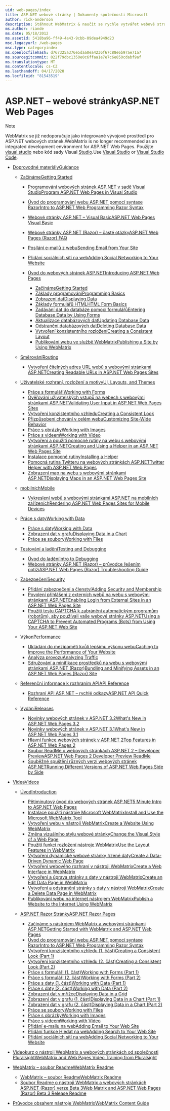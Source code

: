 ```yaml
---
uid: web-pages/index
title: ASP.NET webové stránky | Dokumenty společnosti Microsoft
author: rick-anderson
description: Stáhnout WebMatrix & naučit se rychle vytvářet webové stránky lehkým způsobem kombinovat kód serveru s HTML.
ms.author: riande
ms.date: 05/18/2012
ms.assetid: 5418ba96-ff49-4a43-9cbb-09dea4949d23
msc.legacyurl: /web-pages
msc.type: categoryindex
ms.openlocfilehash: d767325a376e5daa0ea4236f67c88e6b97ae71a7
ms.sourcegitcommit: 022f79dbc1350e0c6ffaa1e7e7c6e850cdabf9af
ms.translationtype: MT
ms.contentlocale: cs-CZ
ms.lasthandoff: 04/17/2020
ms.locfileid: "81543519"
---
```

# <a name="aspnet-web-pages"></a><span data-ttu-id="3221b-103">ASP.NET – webové stránky</span><span class="sxs-lookup"><span data-stu-id="3221b-103">ASP.NET Web Pages</span></span>

> [!NOTE] 
> <span data-ttu-id="3221b-104">WebMatrix se již nedoporučuje jako integrované vývojové prostředí pro ASP.NET webových stránek.</span><span class="sxs-lookup"><span data-stu-id="3221b-104">WebMatrix is no longer recommended as an integrated development environment for ASP.NET Web Pages.</span></span> <span data-ttu-id="3221b-105">Použijte [visual studio](xref:web-pages/overview/getting-started/program-asp-net-web-pages-in-visual-studio) nebo kód sady Visual [Studio](https://code.visualstudio.com/).</span><span class="sxs-lookup"><span data-stu-id="3221b-105">Use [Visual Studio](xref:web-pages/overview/getting-started/program-asp-net-web-pages-in-visual-studio) or [Visual Studio Code](https://code.visualstudio.com/).</span></span>

- [<span data-ttu-id="3221b-106">Doprovodné materiály</span><span class="sxs-lookup"><span data-stu-id="3221b-106">Guidance</span></span>](overview/index.md)

    - [<span data-ttu-id="3221b-107">Začínáme</span><span class="sxs-lookup"><span data-stu-id="3221b-107">Getting Started</span></span>](overview/getting-started/index.md)

        - [<span data-ttu-id="3221b-108">Programování webových stránek ASP.NET v sadě Visual Studio</span><span class="sxs-lookup"><span data-stu-id="3221b-108">Program ASP.NET Web Pages in Visual Studio</span></span>](overview/getting-started/program-asp-net-web-pages-in-visual-studio.md)
        - [<span data-ttu-id="3221b-109">Úvod do programování webu ASP.NET pomocí syntaxe Razor</span><span class="sxs-lookup"><span data-stu-id="3221b-109">Intro to ASP.NET Web Programming Razor Syntax</span></span>](overview/getting-started/introducing-razor-syntax-c.md)
        - [<span data-ttu-id="3221b-110">Webové stránky ASP.NET – Visual Basic</span><span class="sxs-lookup"><span data-stu-id="3221b-110">ASP.NET Web Pages Visual Basic</span></span>](overview/getting-started/introducing-razor-syntax-vb.md)
        - [<span data-ttu-id="3221b-111">Webové stránky ASP.NET (Razor) – časté otázky</span><span class="sxs-lookup"><span data-stu-id="3221b-111">ASP.NET Web Pages (Razor) FAQ</span></span>](overview/getting-started/aspnet-web-pages-razor-faq.md)
        - [<span data-ttu-id="3221b-112">Posílání e-mailů z webu</span><span class="sxs-lookup"><span data-stu-id="3221b-112">Sending Email from Your Site</span></span>](overview/getting-started/11-adding-email-to-your-web-site.md)
        - [<span data-ttu-id="3221b-113">Přidání sociálních sítí na web</span><span class="sxs-lookup"><span data-stu-id="3221b-113">Adding Social Networking to Your Website</span></span>](overview/getting-started/13-adding-social-networking-to-your-web-site.md)
        - [<span data-ttu-id="3221b-114">Úvod do webových stránek ASP.NET</span><span class="sxs-lookup"><span data-stu-id="3221b-114">Introducing ASP.NET Web Pages</span></span>](overview/getting-started/introducing-aspnet-web-pages-2/index.md)

            - [<span data-ttu-id="3221b-115">Začínáme</span><span class="sxs-lookup"><span data-stu-id="3221b-115">Getting Started</span></span>](overview/getting-started/introducing-aspnet-web-pages-2/getting-started.md)
            - [<span data-ttu-id="3221b-116">Základy programování</span><span class="sxs-lookup"><span data-stu-id="3221b-116">Programming Basics</span></span>](overview/getting-started/introducing-aspnet-web-pages-2/intro-to-web-pages-programming.md)
            - [<span data-ttu-id="3221b-117">Zobrazení dat</span><span class="sxs-lookup"><span data-stu-id="3221b-117">Displaying Data</span></span>](overview/getting-started/introducing-aspnet-web-pages-2/displaying-data.md)
            - [<span data-ttu-id="3221b-118">Základy formulářů HTML</span><span class="sxs-lookup"><span data-stu-id="3221b-118">HTML Form Basics</span></span>](overview/getting-started/introducing-aspnet-web-pages-2/form-basics.md)
            - [<span data-ttu-id="3221b-119">Zadávání dat do databáze pomocí formulářů</span><span class="sxs-lookup"><span data-stu-id="3221b-119">Entering Database Data by Using Forms</span></span>](overview/getting-started/introducing-aspnet-web-pages-2/entering-data.md)
            - [<span data-ttu-id="3221b-120">Aktualizace databázových dat</span><span class="sxs-lookup"><span data-stu-id="3221b-120">Updating Database Data</span></span>](overview/getting-started/introducing-aspnet-web-pages-2/updating-data.md)
            - [<span data-ttu-id="3221b-121">Odstranění databázových dat</span><span class="sxs-lookup"><span data-stu-id="3221b-121">Deleting Database Data</span></span>](overview/getting-started/introducing-aspnet-web-pages-2/deleting-data.md)
            - [<span data-ttu-id="3221b-122">Vytvoření konzistentního rozložení</span><span class="sxs-lookup"><span data-stu-id="3221b-122">Creating a Consistent Layout</span></span>](overview/getting-started/introducing-aspnet-web-pages-2/layouts.md)
            - [<span data-ttu-id="3221b-123">Publikování webu ve službě WebMatrix</span><span class="sxs-lookup"><span data-stu-id="3221b-123">Publishing a Site by Using WebMatrix</span></span>](overview/getting-started/introducing-aspnet-web-pages-2/publishing.md)
    - [<span data-ttu-id="3221b-124">Směrování</span><span class="sxs-lookup"><span data-stu-id="3221b-124">Routing</span></span>](overview/routing/index.md)

        - [<span data-ttu-id="3221b-125">Vytvoření čitelných adres URL webů s webovými stránkami ASP.NET</span><span class="sxs-lookup"><span data-stu-id="3221b-125">Creating Readable URLs in ASP.NET Web Pages Sites</span></span>](overview/routing/creating-readable-urls-in-aspnet-web-pages-sites.md)
    - [<span data-ttu-id="3221b-126">Uživatelské rozhraní, rozložení a motivy</span><span class="sxs-lookup"><span data-stu-id="3221b-126">UI, Layouts, and Themes</span></span>](overview/ui-layouts-and-themes/index.md)

        - [<span data-ttu-id="3221b-127">Práce s formuláři</span><span class="sxs-lookup"><span data-stu-id="3221b-127">Working with Forms</span></span>](overview/ui-layouts-and-themes/4-working-with-forms.md)
        - [<span data-ttu-id="3221b-128">Ověřování uživatelských vstupů na webech s webovými stránkami ASP.NET</span><span class="sxs-lookup"><span data-stu-id="3221b-128">Validating User Input in ASP.NET Web Pages Sites</span></span>](overview/ui-layouts-and-themes/validating-user-input-in-aspnet-web-pages-sites.md)
        - [<span data-ttu-id="3221b-129">Vytvoření konzistentního vzhledu</span><span class="sxs-lookup"><span data-stu-id="3221b-129">Creating a Consistent Look</span></span>](overview/ui-layouts-and-themes/3-creating-a-consistent-look.md)
        - [<span data-ttu-id="3221b-130">Přizpůsobení chování v celém webu</span><span class="sxs-lookup"><span data-stu-id="3221b-130">Customizing Site-Wide Behavior</span></span>](overview/ui-layouts-and-themes/18-customizing-site-wide-behavior.md)
        - [<span data-ttu-id="3221b-131">Práce s obrázky</span><span class="sxs-lookup"><span data-stu-id="3221b-131">Working with Images</span></span>](overview/ui-layouts-and-themes/9-working-with-images.md)
        - [<span data-ttu-id="3221b-132">Práce s videem</span><span class="sxs-lookup"><span data-stu-id="3221b-132">Working with Video</span></span>](overview/ui-layouts-and-themes/10-working-with-video.md)
        - [<span data-ttu-id="3221b-133">Vytvoření a použití pomocné rutiny na webu s webovými stránkami ASP.NET</span><span class="sxs-lookup"><span data-stu-id="3221b-133">Creating and Using a Helper in an ASP.NET Web Pages Site</span></span>](overview/ui-layouts-and-themes/creating-and-using-a-helper-in-an-aspnet-web-pages-site.md)
        - [<span data-ttu-id="3221b-134">Instalace pomocné rutiny</span><span class="sxs-lookup"><span data-stu-id="3221b-134">Installing a Helper</span></span>](overview/ui-layouts-and-themes/installing-helpers.md)
        - [<span data-ttu-id="3221b-135">Pomocná rutina Twitteru na webových stránkách ASP.NET</span><span class="sxs-lookup"><span data-stu-id="3221b-135">Twitter Helper with ASP.NET Web Pages</span></span>](overview/ui-layouts-and-themes/twitter-helper.md)
        - [<span data-ttu-id="3221b-136">Zobrazení map na webu s webovými stránkami ASP.NET</span><span class="sxs-lookup"><span data-stu-id="3221b-136">Displaying Maps in an ASP.NET Web Pages Site</span></span>](overview/ui-layouts-and-themes/displaying-maps-in-an-aspnet-web-pages-site.md)
    - [<span data-ttu-id="3221b-137">mobilních</span><span class="sxs-lookup"><span data-stu-id="3221b-137">Mobile</span></span>](overview/mobile/index.md)

        - [<span data-ttu-id="3221b-138">Vykreslení webů s webovými stránkami ASP.NET na mobilních zařízeních</span><span class="sxs-lookup"><span data-stu-id="3221b-138">Rendering ASP.NET Web Pages Sites for Mobile Devices</span></span>](overview/mobile/rendering-aspnet-web-pages-sites-for-mobile-devices.md)
    - [<span data-ttu-id="3221b-139">Práce s daty</span><span class="sxs-lookup"><span data-stu-id="3221b-139">Working with Data</span></span>](overview/data/index.md)

        - [<span data-ttu-id="3221b-140">Práce s daty</span><span class="sxs-lookup"><span data-stu-id="3221b-140">Working with Data</span></span>](overview/data/5-working-with-data.md)
        - [<span data-ttu-id="3221b-141">Zobrazení dat v grafu</span><span class="sxs-lookup"><span data-stu-id="3221b-141">Displaying Data in a Chart</span></span>](overview/data/7-displaying-data-in-a-chart.md)
        - [<span data-ttu-id="3221b-142">Práce se soubory</span><span class="sxs-lookup"><span data-stu-id="3221b-142">Working with Files</span></span>](overview/data/working-with-files.md)
    - [<span data-ttu-id="3221b-143">Testování a ladění</span><span class="sxs-lookup"><span data-stu-id="3221b-143">Testing and Debugging</span></span>](overview/testing-and-debugging/index.md)

        - [<span data-ttu-id="3221b-144">Úvod do ladění</span><span class="sxs-lookup"><span data-stu-id="3221b-144">Intro to Debugging</span></span>](overview/testing-and-debugging/introduction-to-debugging.md)
        - [<span data-ttu-id="3221b-145">Webové stránky ASP.NET (Razor) – průvodce řešením potíží</span><span class="sxs-lookup"><span data-stu-id="3221b-145">ASP.NET Web Pages (Razor) Troubleshooting Guide</span></span>](overview/testing-and-debugging/aspnet-web-pages-razor-troubleshooting-guide.md)
    - [<span data-ttu-id="3221b-146">Zabezpečení</span><span class="sxs-lookup"><span data-stu-id="3221b-146">Security</span></span>](overview/security/index.md)

        - [<span data-ttu-id="3221b-147">Přidání zabezpečení a členství</span><span class="sxs-lookup"><span data-stu-id="3221b-147">Adding Security and Membership</span></span>](overview/security/16-adding-security-and-membership.md)
        - [<span data-ttu-id="3221b-148">Povolení přihlášení z externích webů na webu s webovými stránkami ASP.NET</span><span class="sxs-lookup"><span data-stu-id="3221b-148">Enabling Login from External Sites in an ASP.NET Web Pages Site</span></span>](overview/security/enabling-login-from-external-sites-in-an-aspnet-web-pages-site.md)
        - [<span data-ttu-id="3221b-149">Použití testu CAPTCHA k zabránění automatickým programům (robotům), aby používali vaše webové stránky ASP.NET</span><span class="sxs-lookup"><span data-stu-id="3221b-149">Using a CAPTCHA to Prevent Automated Programs (Bots) from Using Your ASP.NET Web Site</span></span>](overview/security/using-a-catpcha-to-prevent-automated-programs-bots-from-using-your-aspnet-web-site.md)
    - [<span data-ttu-id="3221b-150">Výkon</span><span class="sxs-lookup"><span data-stu-id="3221b-150">Performance</span></span>](overview/performance-and-traffic/index.md)

        - [<span data-ttu-id="3221b-151">Ukládání do mezipaměti kvůli lepšímu výkonu webu</span><span class="sxs-lookup"><span data-stu-id="3221b-151">Caching to Improve the Performance of Your Website</span></span>](overview/performance-and-traffic/15-caching-to-improve-the-performance-of-your-website.md)
        - [<span data-ttu-id="3221b-152">Analýza provozu</span><span class="sxs-lookup"><span data-stu-id="3221b-152">Analyzing Traffic</span></span>](overview/performance-and-traffic/14-analyzing-traffic.md)
        - [<span data-ttu-id="3221b-153">Sdružování a minifikace prostředků na webu s webovými stránkami ASP.NET (Razor)</span><span class="sxs-lookup"><span data-stu-id="3221b-153">Bundling and Minifying Assets in an ASP.NET Web Pages (Razor) Site</span></span>](overview/performance-and-traffic/bundling-and-minifying-assets-in-an-aspnet-web-pages-razor-site.md)
    - [<span data-ttu-id="3221b-154">Referenční informace k rozhraním API</span><span class="sxs-lookup"><span data-stu-id="3221b-154">API Reference</span></span>](overview/api-reference/index.md)

        - [<span data-ttu-id="3221b-155">Rozhraní API ASP.NET – rychlé odkazy</span><span class="sxs-lookup"><span data-stu-id="3221b-155">ASP.NET API Quick Reference</span></span>](overview/api-reference/asp-net-web-pages-api-reference.md)
    - [<span data-ttu-id="3221b-156">Vydání</span><span class="sxs-lookup"><span data-stu-id="3221b-156">Releases</span></span>](overview/releases/index.md)

        - [<span data-ttu-id="3221b-157">Novinky webových stránek v ASP.NET 3.2</span><span class="sxs-lookup"><span data-stu-id="3221b-157">What's New in ASP.NET Web Pages 3.2</span></span>](overview/releases/whats-new-in-aspnet-web-pages-32.md)
        - [<span data-ttu-id="3221b-158">Novinky webových stránek v ASP.NET 3.1</span><span class="sxs-lookup"><span data-stu-id="3221b-158">What's New in ASP.NET Web Pages 3.1</span></span>](overview/releases/whats-new-aspnet-web-pages-31.md)
        - [<span data-ttu-id="3221b-159">Hlavní funkce webových stránek v ASP.NET 2</span><span class="sxs-lookup"><span data-stu-id="3221b-159">Top Features in ASP.NET Web Pages 2</span></span>](overview/releases/top-features-in-web-pages-2.md)
        - [<span data-ttu-id="3221b-160">Soubor ReadMe o webových stránkách ASP.NET 2 – Developer Preview</span><span class="sxs-lookup"><span data-stu-id="3221b-160">ASP.NET Web Pages 2 Developer Preview ReadMe</span></span>](overview/releases/aspnet-web-pages-2-developer-preview-readme.md)
        - [<span data-ttu-id="3221b-161">Souběžné spuštění různých verzí webových stránek ASP.NET</span><span class="sxs-lookup"><span data-stu-id="3221b-161">Running Different Versions of ASP.NET Web Pages Side by Side</span></span>](overview/releases/running-v1-and-v2-sites-side-by-side.md)
- [<span data-ttu-id="3221b-162">Videa</span><span class="sxs-lookup"><span data-stu-id="3221b-162">Videos</span></span>](videos/index.md)

    - [<span data-ttu-id="3221b-163">Úvod</span><span class="sxs-lookup"><span data-stu-id="3221b-163">Introduction</span></span>](videos/introduction/index.md)

        - [<span data-ttu-id="3221b-164">Pětiminutový úvod do webových stránek ASP.NET</span><span class="sxs-lookup"><span data-stu-id="3221b-164">5 Minute Intro to ASP.NET Web Pages</span></span>](videos/introduction/5-minute-introduction-to-aspnet-web-pages.md)
        - [<span data-ttu-id="3221b-165">Instalace použití nástroje Microsoft WebMatrix</span><span class="sxs-lookup"><span data-stu-id="3221b-165">Install and Use the Microsoft WebMatrix Tool</span></span>](videos/introduction/install-and-use-the-microsoft-webmatrix-tool.md)
        - [<span data-ttu-id="3221b-166">Vytvoření webu v nástroji WebMatrix</span><span class="sxs-lookup"><span data-stu-id="3221b-166">Create a Website Using WebMatrix</span></span>](videos/introduction/create-a-website-using-webmatrix.md)
        - [<span data-ttu-id="3221b-167">Změna vizuálního stylu webové stránky</span><span class="sxs-lookup"><span data-stu-id="3221b-167">Change the Visual Style of a Web Page</span></span>](videos/introduction/change-the-visual-style-of-a-web-page.md)
        - [<span data-ttu-id="3221b-168">Použití funkcí rozložení nástroje WebMatrix</span><span class="sxs-lookup"><span data-stu-id="3221b-168">Use the Layout Features in WebMatrix</span></span>](videos/introduction/use-the-layout-features-in-webmatrix.md)
        - [<span data-ttu-id="3221b-169">Vytvoření dynamické webové stránky řízené daty</span><span class="sxs-lookup"><span data-stu-id="3221b-169">Create a Data-Driven Dynamic Web Page</span></span>](videos/introduction/create-a-data-driven-dynamic-web-page.md)
        - [<span data-ttu-id="3221b-170">Vytvoření webového rozhraní v nástroji WebMatrix</span><span class="sxs-lookup"><span data-stu-id="3221b-170">Create a Web Interface in WebMatrix</span></span>](videos/introduction/create-a-web-interface-in-webmatrix.md)
        - [<span data-ttu-id="3221b-171">Vytvoření a úprava stránky s daty v nástroji WebMatrix</span><span class="sxs-lookup"><span data-stu-id="3221b-171">Create an Edit Data Page in WebMatrix</span></span>](videos/introduction/create-an-edit-data-page-in-webmatrix.md)
        - [<span data-ttu-id="3221b-172">Vytvoření a odstranění stránky s daty v nástroji WebMatrix</span><span class="sxs-lookup"><span data-stu-id="3221b-172">Create a Delete Data Page in WebMatrix</span></span>](videos/introduction/create-a-delete-data-page-in-webmatrix.md)
        - [<span data-ttu-id="3221b-173">Publikování webu na internet nástrojem WebMatrix</span><span class="sxs-lookup"><span data-stu-id="3221b-173">Publish a Website to the Internet Using WebMatrix</span></span>](videos/introduction/publish-a-website-to-the-internet-using-webmatrix.md)
    - [<span data-ttu-id="3221b-174">ASP.NET Razor Stránky</span><span class="sxs-lookup"><span data-stu-id="3221b-174">ASP.NET Razor Pages</span></span>](videos/aspnet-razor-pages/index.md)

        - [<span data-ttu-id="3221b-175">Začínáme s nástrojem WebMatrix a webovými stránkami ASP.NET</span><span class="sxs-lookup"><span data-stu-id="3221b-175">Getting Started with WebMatrix and ASP.NET Web Pages</span></span>](videos/aspnet-razor-pages/getting-started-with-webmatrix-and-aspnet-web-pages.md)
        - [<span data-ttu-id="3221b-176">Úvod do programování webu ASP.NET pomocí syntaxe Razor</span><span class="sxs-lookup"><span data-stu-id="3221b-176">Intro to ASP.NET Web Programming Razor Syntax</span></span>](videos/aspnet-razor-pages/introduction-to-aspnet-web-programming-using-the-razor-syntax.md)
        - [<span data-ttu-id="3221b-177">Vytvoření konzistentního vzhledu (1. část)</span><span class="sxs-lookup"><span data-stu-id="3221b-177">Creating a Consistent Look (Part 1)</span></span>](videos/aspnet-razor-pages/creating-a-consistent-look-part-1.md)
        - [<span data-ttu-id="3221b-178">Vytvoření konzistentního vzhledu (2. část)</span><span class="sxs-lookup"><span data-stu-id="3221b-178">Creating a Consistent Look (Part 2)</span></span>](videos/aspnet-razor-pages/creating-a-consistent-look-part-2.md)
        - [<span data-ttu-id="3221b-179">Práce s formuláři (1. část)</span><span class="sxs-lookup"><span data-stu-id="3221b-179">Working with Forms (Part 1)</span></span>](videos/aspnet-razor-pages/working-with-forms-part-1.md)
        - [<span data-ttu-id="3221b-180">Práce s formuláři (2. část)</span><span class="sxs-lookup"><span data-stu-id="3221b-180">Working with Forms (Part 2)</span></span>](videos/aspnet-razor-pages/working-with-forms-part-2.md)
        - [<span data-ttu-id="3221b-181">Práce s daty (1. část)</span><span class="sxs-lookup"><span data-stu-id="3221b-181">Working with Data (Part 1)</span></span>](videos/aspnet-razor-pages/working-with-data-part-1.md)
        - [<span data-ttu-id="3221b-182">Práce s daty (2. část)</span><span class="sxs-lookup"><span data-stu-id="3221b-182">Working with Data (Part 2)</span></span>](videos/aspnet-razor-pages/working-with-data-part-2.md)
        - [<span data-ttu-id="3221b-183">Zobrazení dat v mřížce</span><span class="sxs-lookup"><span data-stu-id="3221b-183">Displaying Data in a Grid</span></span>](videos/aspnet-razor-pages/displaying-data-in-a-grid.md)
        - [<span data-ttu-id="3221b-184">Zobrazení dat v grafu (1. část)</span><span class="sxs-lookup"><span data-stu-id="3221b-184">Displaying Data in a Chart (Part 1)</span></span>](videos/aspnet-razor-pages/displaying-data-in-a-chart-part-1.md)
        - [<span data-ttu-id="3221b-185">Zobrazení dat v grafu (2. část)</span><span class="sxs-lookup"><span data-stu-id="3221b-185">Displaying Data in a Chart (Part 2)</span></span>](videos/aspnet-razor-pages/displaying-data-in-a-chart-part-2.md)
        - [<span data-ttu-id="3221b-186">Práce se soubory</span><span class="sxs-lookup"><span data-stu-id="3221b-186">Working with Files</span></span>](videos/aspnet-razor-pages/working-with-files.md)
        - [<span data-ttu-id="3221b-187">Práce s obrázky</span><span class="sxs-lookup"><span data-stu-id="3221b-187">Working with Images</span></span>](videos/aspnet-razor-pages/working-with-images.md)
        - [<span data-ttu-id="3221b-188">Práce s videem</span><span class="sxs-lookup"><span data-stu-id="3221b-188">Working with Video</span></span>](videos/aspnet-razor-pages/working-with-video.md)
        - [<span data-ttu-id="3221b-189">Přidání e-mailu na web</span><span class="sxs-lookup"><span data-stu-id="3221b-189">Adding Email to Your Web Site</span></span>](videos/aspnet-razor-pages/adding-email-to-your-web-site.md)
        - [<span data-ttu-id="3221b-190">Přidání funkce Hledat na web</span><span class="sxs-lookup"><span data-stu-id="3221b-190">Adding Search to Your Web Site</span></span>](videos/aspnet-razor-pages/adding-search-to-your-web-site.md)
        - [<span data-ttu-id="3221b-191">Přidání sociálních sítí na web</span><span class="sxs-lookup"><span data-stu-id="3221b-191">Adding Social Networking to Your Website</span></span>](videos/aspnet-razor-pages/adding-social-networking-to-your-website.md)
- [<span data-ttu-id="3221b-192">Videokurz o nástroji WebMatrix a webových stránkách od společnosti Pluralsight</span><span class="sxs-lookup"><span data-stu-id="3221b-192">WebMatrix and Web Pages Video Training from Pluralsight</span></span>](pluralsight.md)
- [<span data-ttu-id="3221b-193">WebMatrix – soubor Readme</span><span class="sxs-lookup"><span data-stu-id="3221b-193">WebMatrix Readme</span></span>](readme/index.md)

    - [<span data-ttu-id="3221b-194">WebMatrix – soubor Readme</span><span class="sxs-lookup"><span data-stu-id="3221b-194">WebMatrix Readme</span></span>](readme/overview.md)
    - [<span data-ttu-id="3221b-195">Soubor Readme o nástroji WebMatrix a webových stránkách ASP.NET (Razor) verze Beta 3</span><span class="sxs-lookup"><span data-stu-id="3221b-195">Web Matrix and ASP.NET Web Pages (Razor) Beta 3 Release Readme</span></span>](readme/beta3.md)
- [<span data-ttu-id="3221b-196">Průvodce obsahem nástroje WebMatrix</span><span class="sxs-lookup"><span data-stu-id="3221b-196">WebMatrix Content Guide</span></span>](content-guide.md)
